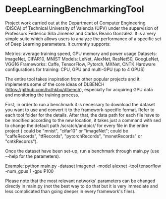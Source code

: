 # DeepLearningBenchmarkingTool
Project work carried out at the Department of Computer Engineering (DISCA) of Technical University of Valencia (UPV) under the supervision of Professors Federico Silla Jiménez and Carlos Reaño González. It is a very simple suite which allows users to analyze the performance of a specific set of Deep Learning parameters. It currently supports:

Metrics: average training speed, GPU memory and power usage
Datasets: ImageNet, CIFAR10, MNIST
Models: LeNet, AlexNet, ResNet50, GoogLeNet, VGG16
Frameworks: Caffe, TensorFlow, Pytorch, MXNet, CNTK
Hardware configurations for training: CPU, GPU and multi-GPU (up to 4 GPUS)

The entire tool takes inspiration from other popular projects and it implements some of the core ideas of DLBENCH (https://github.com/hclhkbu/dlbench), especially for acquiring GPU data and monitoring the training process.

First, in order to run a benchmark it is necessary to download the dataset you want to use and convert it to the framework-specific format. Refer to each tool folder for the details. After that, the data path for each file have to be modified according to the new location, it takes just a command with sed to change the default path /scratch/andpic/<datasetName>/<frameworkRecords> for every file in the entire project (<datasetName> could be "mnist", "cifar10" or "imageNet"; <frameworkRecords> could be "caffeRecords", "tfRecords", "pytorchRecords", "mxnetRecords" or "cntkRecords").

Once the dataset have been set-up, run a benchmark through main.py (use --help for the parameters).

Example: 
python main.py -dataset imagenet -model alexnet -tool tensorflow -num_gpus 1 -gpu P100

Please note that the most relevant networks' parameters can be changed directly in main.py (not the best way to do that but it is very immediate and less complicated than going deeper in every framework's files).
